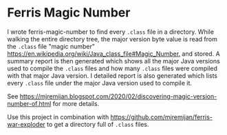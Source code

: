 # Ferris Magic Number

I wrote ferris-magic-number to find every `.class` file in a directory. While walking the entire directory tree,
the major version byte value is read from the `.class` file "magic number" <https://en.wikipedia.org/wiki/Java_class_file#Magic_Number.> 
and stored. A summary report is then generated which shows all the major Java versions used to compile the `.class` files and 
how many `.class` files were compiled with that major Java version. I detailed report is also generated which lists every
`.class` file under the major Java version used to compile it.

See <https://mjremijan.blogspot.com/2020/02/discovering-magic-version-number-of.html> for more details.

Use this project in combination with <https://github.com/mjremijan/ferris-war-exploder> to get a directory full of `.class` files.
